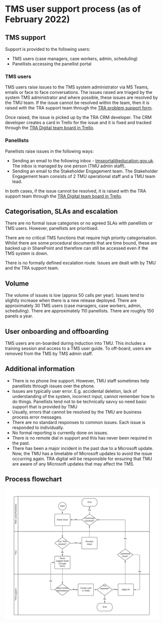 # TMS user support process (as of February 2022)

## TMS support

Support is provided to the following users:

- TMS users (case managers, case workers, admin, scheduling)
- Panellists accessing the panellist portal

### TMS users

TMS users raise issues to the TMS system administrator via MS Teams, emails or face to face conversations.
The issues raised are triaged by the system TMS administrator and where possible, these issues are resolved by the TMU team.
If the issue cannot be resolved within the team, then it is raised with the TRA support team through the [TRA problem support form](https://docs.google.com/forms/d/1kZ3X_y3GkanPqqI9upQdCH8ejk5UBJ4U7hPD0OBMDt4/edit).

Once raised, the issue is picked up by the TRA CRM developer. The CRM developer creates a card in Trello for the issue and it is fixed and tracked through the [TRA Digital team board in Trello](https://trello.com/b/uV6uke2b/tra-digital-team-board).

### Panellists

Panellists raise issues in the following ways:

- Sending an email to the following inbox - <tmsportal@education.gov.uk>. The inbox is managed by one person (TMU admin staff).
- Sending an email to the Stakeholder Engagement team. The Stakeholder Engagement team consists of 2 TMU operational staff and a TMU team lead.

In both cases, if the issue cannot be resolved, it is raised with the TRA support team through the [TRA Digital team board in Trello](https://trello.com/b/uV6uke2b/tra-digital-team-board).

## Categorisation, SLAs and escalation

There are no formal issue categories or no agreed SLAs with panellists or TMS users. However, panellists are prioritised.

There are no critical TMS functions that require high priority categorisation. Whilst there are some procedural documents that are time bound, these are backed up in SharePoint and therefore can still be accessed even if the TMS system is down.

There is no formally defined escalation route. Issues are dealt with by TMU and the TRA support team.

## Volume

The volume of issues is low (approx 50 calls per year). Issues tend to slightly increase when there is a new release deployed.
There are approximately 30 TMS users (case managers, case workers, admin, scheduling).
There are approximately 110 panellists. There are roughly 150 panels a year.

## User onboarding and offboarding

TMS users are on-boarded during induction into TMU. This includes a training session and access to a TMS user guide.
To off-board, users are removed from the TMS by TMS admin staff.

## Additional information

- There is no phone line support. However, TMU staff sometimes help panellists through issues over the phone.
- Issues are typically user error. E.g. accidental deletion, lack of understanding of the system, incorrect input, cannot remember how to do things. Panellists tend not to be technically savvy so need basic support that is provided by TMU
- Usually, errors that cannot be resolved by the TMU are business process error messages.
- There are no standard responses to common issues. Each issue is responded to individually.
- No formal reporting is currently done on issues.
- There is no remote dial in support and this has never been required in the past.
- There has been a major incident in the past due to a Microsoft update. Now, the TMU has a timetable of Microsoft updates to avoid the issue occurring again. TRA digital will be responsible for ensuring that TMU are aware of any Microsoft updates that may affect the TMS.

## Process flowchart

![Support process flowchart](images/support-process-flowchart.png)
